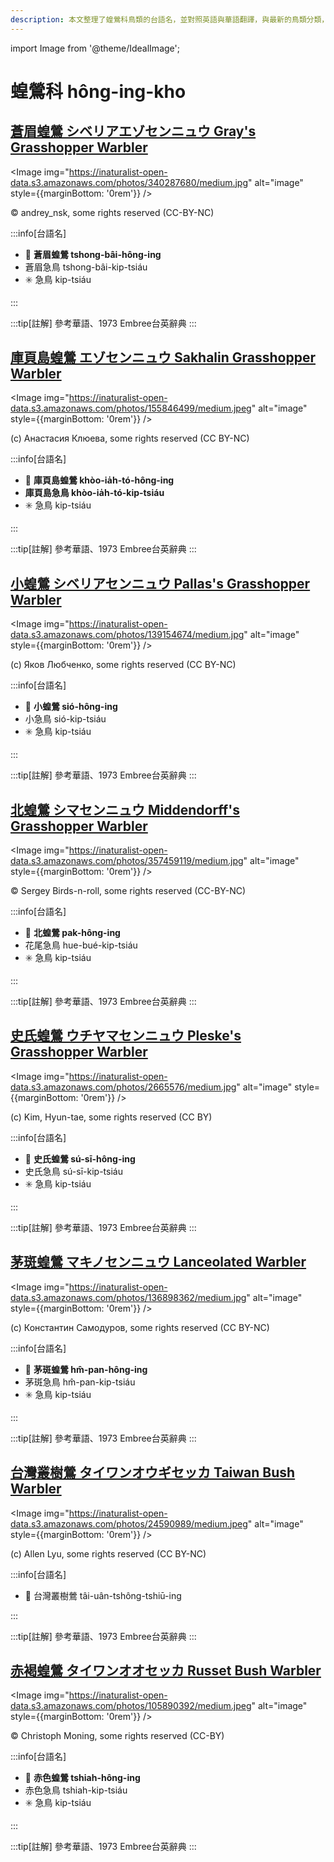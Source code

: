 ```yaml
---
description: 本文整理了蝗鶯科鳥類的台語名，並對照英語與華語翻譯，與最新的鳥類分類，期待能夠供未來的台語鳥類圖鑑當作參考
---
```


import Image from '@theme/IdealImage';

# 蝗鶯科 hông-ing-kho

## [蒼眉蝗鶯 シベリアエゾセンニュウ Gray's Grasshopper Warbler](https://ebird.org/species/grgwar1)

<Image img="https://inaturalist-open-data.s3.amazonaws.com/photos/340287680/medium.jpg" alt="image" style={{marginBottom: '0rem'}} />

<p className="image-caption">
© andrey_nsk, some rights reserved (CC-BY-NC)
</p>

:::info[台語名]

- 🎯 **蒼眉蝗鶯 tshong-bâi-hông-ing**
- 蒼眉急鳥 tshong-bâi-kip-tsiáu
- ✳️ 急鳥 kip-tsiáu

:::

:::tip[註解]
參考華語、1973 Embree台英辭典
:::

## [庫頁島蝗鶯 エゾセンニュウ Sakhalin Grasshopper Warbler](https://ebird.org/species/sakwar1)

<Image img="https://inaturalist-open-data.s3.amazonaws.com/photos/155846499/medium.jpeg" alt="image" style={{marginBottom: '0rem'}} />

<p className="image-caption">
(c) Анастасия Клюева, some rights reserved (CC BY-NC)
</p>

:::info[台語名]

- 🎯 **庫頁島蝗鶯 khòo-ia̍h-tó-hông-ing**
- **庫頁島急鳥 khòo-ia̍h-tó-kip-tsiáu**
- ✳️ 急鳥 kip-tsiáu

:::

:::tip[註解]
參考華語、1973 Embree台英辭典
:::

## [小蝗鶯 シベリアセンニュウ Pallas's Grasshopper Warbler](https://ebird.org/species/pagwar1)

<Image img="https://inaturalist-open-data.s3.amazonaws.com/photos/139154674/medium.jpg" alt="image" style={{marginBottom: '0rem'}} />

<p className="image-caption">
(c) Яков Любченко, some rights reserved (CC BY-NC)
</p>

:::info[台語名]

- 🎯 **小蝗鶯 sió-hông-ing**
- 小急鳥 sió-kip-tsiáu
- ✳️ 急鳥 kip-tsiáu

:::

:::tip[註解]
參考華語、1973 Embree台英辭典
:::

## [北蝗鶯 シマセンニュウ Middendorff's Grasshopper Warbler](https://ebird.org/species/migwar)

<Image img="https://inaturalist-open-data.s3.amazonaws.com/photos/357459119/medium.jpg" alt="image" style={{marginBottom: '0rem'}} />

<p className="image-caption">
© Sergey Birds-n-roll, some rights reserved (CC-BY-NC)
</p>

:::info[台語名]

- 🎯 **北蝗鶯 pak-hông-ing**
- 花尾急鳥 hue-bué-kip-tsiáu
- ✳️ 急鳥 kip-tsiáu

:::

:::tip[註解]
參考華語、1973 Embree台英辭典
:::

## [史氏蝗鶯 ウチヤマセンニュウ Pleske's Grasshopper Warbler](https://ebird.org/species/plewar1)

<Image img="https://inaturalist-open-data.s3.amazonaws.com/photos/2665576/medium.jpg" alt="image" style={{marginBottom: '0rem'}} />

<p className="image-caption">
(c) Kim, Hyun-tae, some rights reserved (CC BY)
</p>

:::info[台語名]

- 🎯 **史氏蝗鶯 sú-sī-hông-ing**
- 史氏急鳥 sú-sī-kip-tsiáu
- ✳️ 急鳥 kip-tsiáu

:::

:::tip[註解]
參考華語、1973 Embree台英辭典
:::

## [茅斑蝗鶯 マキノセンニュウ Lanceolated Warbler](https://ebird.org/species/lanwar)

<Image img="https://inaturalist-open-data.s3.amazonaws.com/photos/136898362/medium.jpg" alt="image" style={{marginBottom: '0rem'}} />

<p className="image-caption">
(c) Константин Самодуров, some rights reserved (CC BY-NC)
</p>

:::info[台語名]

- 🎯 **茅斑蝗鶯 hm̂-pan-hông-ing**
- 茅斑急鳥 hm̂-pan-kip-tsiáu
- ✳️ 急鳥 kip-tsiáu

:::

:::tip[註解]
參考華語、1973 Embree台英辭典
:::

## [台灣叢樹鶯 タイワンオウギセッカ Taiwan Bush Warbler](https://ebird.org/species/taibuw1)

<Image img="https://inaturalist-open-data.s3.amazonaws.com/photos/24590989/medium.jpeg" alt="image" style={{marginBottom: '0rem'}} />

<p className="image-caption">
(c) Allen Lyu, some rights reserved (CC BY-NC)
</p>

:::info[台語名]

- 🎯 台灣叢樹鶯 tâi-uân-tshông-tshiū-ing

:::

:::tip[註解]
參考華語、1973 Embree台英辭典
:::

## [赤褐蝗鶯 タイワンオオセッカ Russet Bush Warbler](https://ebird.org/species/rubwar1)

<Image img="https://inaturalist-open-data.s3.amazonaws.com/photos/105890392/medium.jpeg" alt="image" style={{marginBottom: '0rem'}} />

<p className="image-caption">
© Christoph Moning, some rights reserved (CC-BY)
</p>

:::info[台語名]

- 🎯 **赤色蝗鶯 tshiah-hông-ing**
- 赤色急鳥 tshiah-kip-tsiáu
- ✳️ 急鳥 kip-tsiáu

:::

:::tip[註解]
參考華語、1973 Embree台英辭典
:::
